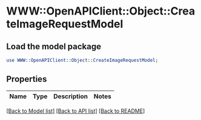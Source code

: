 # WWW::OpenAPIClient::Object::CreateImageRequestModel

## Load the model package
```perl
use WWW::OpenAPIClient::Object::CreateImageRequestModel;
```

## Properties
Name | Type | Description | Notes
------------ | ------------- | ------------- | -------------

[[Back to Model list]](../README.md#documentation-for-models) [[Back to API list]](../README.md#documentation-for-api-endpoints) [[Back to README]](../README.md)



